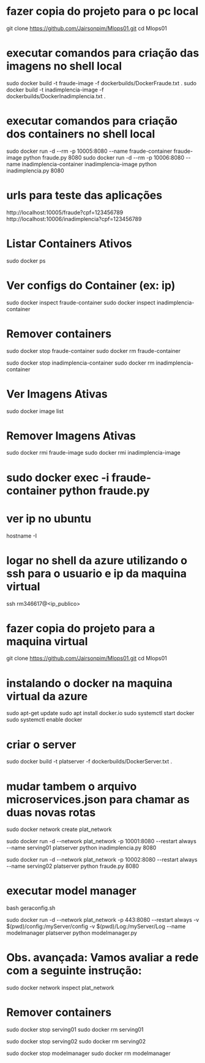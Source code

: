 # fazer copia do projeto para o pc local
git clone https://github.com/Jairsonpim/Mlops01.git
cd Mlops01

# executar comandos para criação das imagens no shell local
sudo docker build -t fraude-image -f dockerbuilds/DockerFraude.txt .
sudo docker build -t inadimplencia-image -f dockerbuilds/DockerInadimplencia.txt .

# executar comandos para criação dos containers no shell local
sudo docker run -d --rm -p 10005:8080 --name fraude-container fraude-image python fraude.py 8080
sudo docker run -d --rm -p 10006:8080 --name inadimplencia-container inadimplencia-image python inadimplencia.py 8080

# urls para teste das aplicações
http://localhost:10005/fraude?cpf=123456789
http://localhost:10006/inadimplencia?cpf=123456789

# Listar Containers Ativos
sudo docker ps

# Ver configs do Container (ex: ip)
sudo docker inspect fraude-container
sudo docker inspect inadimplencia-container

# Remover containers
sudo docker stop fraude-container
sudo docker rm fraude-container

sudo docker stop inadimplencia-container
sudo docker rm inadimplencia-container

# Ver Imagens Ativas
sudo docker image list

# Remover Imagens Ativas
sudo docker rmi fraude-image
sudo docker rmi inadimplencia-image

# sudo docker exec -i fraude-container python fraude.py

# ver ip no ubuntu
hostname -I 

# #########################################################################################

# logar no shell da azure utilizando o ssh para o usuario e ip da maquina virtual
ssh rm346617@<ip_publico>

# fazer copia do projeto para a maquina virtual
git clone https://github.com/Jairsonpim/Mlops01.git
cd Mlops01

# instalando o docker na maquina virtual da azure
sudo apt-get update
sudo apt install docker.io
sudo systemctl start docker
sudo systemctl enable docker

# criar o server
sudo docker build -t platserver -f dockerbuilds/DockerServer.txt .

# mudar tambem o arquivo microservices.json para chamar as duas novas rotas
sudo docker network create plat_network 

sudo docker run -d --network plat_network -p 10001:8080 --restart always --name serving01 platserver python inadimplencia.py 8080

sudo docker run -d --network plat_network -p 10002:8080 --restart always --name serving02 platserver python fraude.py 8080

# executar model manager
bash geraconfig.sh

sudo docker run -d --network plat_network -p 443:8080 --restart always -v $(pwd)/config:/myServer/config -v $(pwd)/Log:/myServer/Log --name modelmanager platserver python modelmanager.py

# Obs. avançada: Vamos avaliar a rede com a seguinte instrução:
sudo docker network inspect plat_network


# Remover containers
sudo docker stop serving01
sudo docker rm serving01

sudo docker stop serving02
sudo docker rm serving02

sudo docker stop modelmanager
sudo docker rm modelmanager

